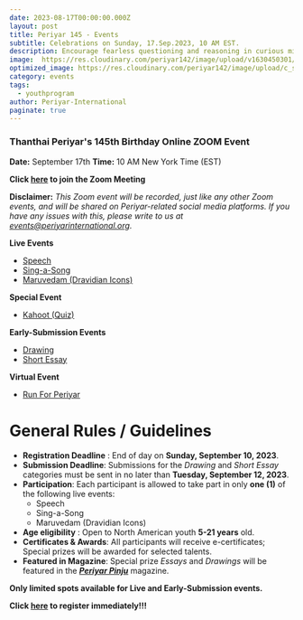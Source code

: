 ```yaml
---
date: 2023-08-17T00:00:00.000Z
layout: post
title: Periyar 145 - Events
subtitle: Celebrations on Sunday, 17.Sep.2023, 10 AM EST.
description: Encourage fearless questioning and reasoning in curious minds, engaging their intellect.
image:  https://res.cloudinary.com/periyar142/image/upload/v1630450301/Events_v5cbtp.jpg
optimized_image: https://res.cloudinary.com/periyar142/image/upload/c_scale,w_380/v1630450301/Events_v5cbtp.jpg
category: events
tags:
  - youthprogram
author: Periyar-International
paginate: true
---
```

 <!--
 Honoring September as Dravidian History Month… **Lets celebrate Periyar!** - The social revolutionary icon’s 145th birth anniversary. As beneficiaries, we are enjoying the fruits of his labor – due to his hard fought battle against social injustice, we have come a long way. Our participation in this celebratory event is our way of giving thanks to him & his priceless service to humanity. Indeed the best way, would be to uphold the values he stood for - to join in the fight to establish a new egalitarian society… devoid of discrimination and dehumanization, to annihilate the caste system and totally eradicate discrimination by birth in any form. To state in simple terms...<br/>**Liberty, Equality & Fraternity!!!**
 -->
### Thanthai Periyar's 145th Birthday Online ZOOM Event

**Date:** September 17th
**Time:** 10 AM New York Time (EST)

**Click [here](https://us02web.zoom.us/j/85453880861?pwd=ZFUvZDgxZ0hSY3dzMlA3ekMvdnhQUT09) to join the Zoom Meeting**

**Disclaimer:** *This Zoom event will be recorded, just like any other Zoom events, and will be shared on Periyar-related social media platforms. If you have any issues with this, please write to us at [events@periyarinternational.org](mailto:events@periyarinternational.org).*

**Live Events**
- [Speech](/Quote/)
- [Sing-a-Song](/padal/)
- [Maruvedam (Dravidian Icons)](/maruvedam/)

**Special Event**
- [Kahoot (Quiz)](/Kahoot/)

**Early-Submission Events**
- [Drawing](/Oviyam/)
- [Short Essay](/katturai/)

 **Virtual Event**
- [Run For Periyar](/runforperiyar/)
 
# General Rules / Guidelines

 -    **Registration Deadline** : End of day on **Sunday, September 10, 2023**.
 -    **Submission Deadline**: Submissions for the *Drawing* and *Short Essay* categories must be sent in no later than **Tuesday, September 12, 2023**.
 -	**Participation**: Each participant is allowed to take part in only **one (1)** of the following live events:     	 
	- Speech
	- Sing-a-Song
	- Maruvedam (Dravidian Icons)
-    **Age eligibility** : Open to North American youth **5-21 years** old.
 -    **Certificates & Awards**: All participants will receive e-certificates; Special prizes will be awarded for selected talents.
  -    **Featured in Magazine**: Special prize *Essays* and *Drawings* will be featured in the [***Periyar Pinju***](https://periyarpinju.com/) magazine.

**Only limited spots available for Live and Early-Submission events.**

**Click [here](/register/) to register immediately!!!** 
